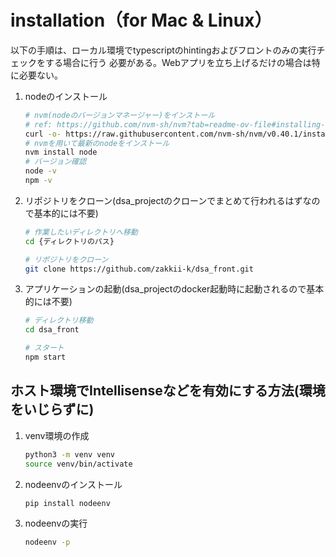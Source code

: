 # installation（for Mac & Linux）
以下の手順は、ローカル環境でtypescriptのhintingおよびフロントのみの実行チェックをする場合に行う
必要がある。Webアプリを立ち上げるだけの場合は特に必要ない。

1. nodeのインストール

   ```sh
   # nvm(nodeのバージョンマネージャー)をインストール
   # ref: https://github.com/nvm-sh/nvm?tab=readme-ov-file#installing-and-updating
   curl -o- https://raw.githubusercontent.com/nvm-sh/nvm/v0.40.1/install.sh | bash
   # nvmを用いて最新のnodeをインストール
   nvm install node
   # バージョン確認
   node -v
   npm -v
   ```

3. リポジトリをクローン(dsa_projectのクローンでまとめて行われるはずなので基本的には不要)
   ```sh
   # 作業したいディレクトリへ移動
   cd {ディレクトリのパス}

   # リポジトリをクローン
   git clone https://github.com/zakkii-k/dsa_front.git
   ```

4. アプリケーションの起動(dsa_projectのdocker起動時に起動されるので基本的には不要)
   ```sh
   # ディレクトリ移動
   cd dsa_front

   # スタート
   npm start
   ```

## ホスト環境でIntellisenseなどを有効にする方法(環境をいじらずに)
1. venv環境の作成
   ```sh
   python3 -m venv venv
   source venv/bin/activate
   ```
2. nodeenvのインストール
   ```sh
   pip install nodeenv
   ```
3. nodeenvの実行
   ```sh
   nodeenv -p
   ```
